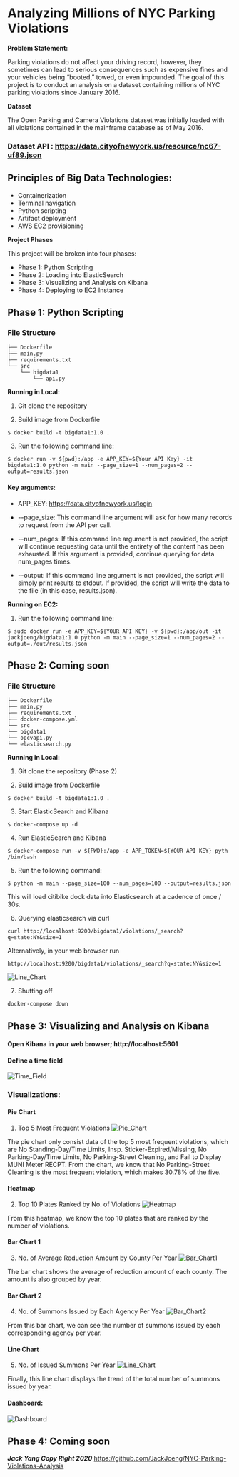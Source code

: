 # Analyzing Millions of NYC Parking Violations

**Problem Statement:**

Parking violations do not affect your driving record, however, they sometimes can lead to serious consequences such as expensive fines and your vehicles being “booted,” towed, or even impounded. The goal of this project is to conduct an analysis on a dataset containing millions of NYC parking violations since January 2016. 


**Dataset**

The Open Parking and Camera Violations dataset was initially loaded with all violations contained in the mainframe database as of May 2016. 

### Dataset API : https://data.cityofnewyork.us/resource/nc67-uf89.json


## Principles of Big Data Technologies: 
- Containerization 
- Terminal navigation
- Python scripting 
- Artifact deployment 
- AWS EC2 provisioning

**Project Phases**

This project will be broken into four phases:

- Phase 1: Python Scripting
- Phase 2: Loading into ElasticSearch
- Phase 3: Visualizing and Analysis on Kibana
- Phase 4: Deploying to EC2 Instance


## Phase 1: Python Scripting	

### File Structure

  ```console
  ├── Dockerfile
  ├── main.py
  ├── requirements.txt
  └── src
      └── bigdata1
          └── api.py
  ```
**Running in Local:**


1. Git clone the repository 

2. Build image from Dockerfile
```
$ docker build -t bigdata1:1.0 .
```
3. Run the following command line:
```
$ docker run -v ${pwd}:/app -e APP_KEY=${Your API Key} -it bigdata1:1.0 python -m main --page_size=1 --num_pages=2 --output=results.json
```

#### Key arguments:
 - APP_KEY: https://data.cityofnewyork.us/login

- --page_size: This command line argument will ask for how many records to request from the API per call.

- --num_pages: If this command line argument is not provided, the script will continue requesting data until the entirety of the content has been exhausted. If this argument is provided, continue querying for data num_pages times.

- --output: If this command line argument is not provided, the script will simply print results to stdout. If provided, the script will write the data to the file (in this case, results.json).


**Running on EC2:**

1. Run the following command line: 

```
$ sudo docker run -e APP_KEY=${YOUR API KEY} -v ${pwd}:/app/out -it jackjoeng/bigdata1:1.0 python -m main --page_size=1 --num_pages=2 --output=./out/results.json 
```

## Phase 2: Coming soon

### File Structure

```console
├── Dockerfile
├── main.py
├── requirements.txt
├── docker-compose.yml
└── src
└── bigdata1
└── opcvapi.py
└── elasticsearch.py
```
**Running in Local:**

1. Git clone the repository (Phase 2)

2. Build image from Dockerfile
```
$ docker build -t bigdata1:1.0 .
```
3. Start ElasticSearch and Kibana
```
$ docker-compose up -d
```
4. Run ElasticSearch and Kibana
```
$ docker-compose run -v ${PWD}:/app -e APP_TOKEN=${YOUR API KEY} pyth /bin/bash
```
5. Run the following command:
```
$ python -m main --page_size=100 --num_pages=100 --output=results.json
```
This will load citibike dock data into Elasticsearch at a cadence of once / 30s.

6. Querying elasticsearch via curl
```
curl http://localhost:9200/bigdata1/violations/_search?q=state:NY&size=1
```

Alternatively, in your web browser run 
```
http://localhost:9200/bigdata1/violations/_search?q=state:NY&size=1
```

![Line_Chart](/Phase_2/image/output.png)

7. Shutting off
```
docker-compose down
```

## Phase 3: Visualizing and Analysis on Kibana

#### Open Kibana in your web browser; http://localhost:5601 

#### Define a time field

![Time_Field](/Phase_3/image/issueDate.png)

### Visualizations:

#### Pie Chart
1. Top 5 Most Frequent Violations
![Pie_Chart](/Phase_3/image/pie.png)

The pie chart only consist data of the top 5 most frequent violations, which are No Standing-Day/Time Limits, Insp. Sticker-Expired/Missing, No Parking-Day/Time Limits, No Parking-Street Cleaning, and Fail to Display MUNI Meter RECPT. From the chart, we know that No Parking-Street Cleaning is the most frequent violation, which makes 30.78% of the five.

#### Heatmap
2. Top 10 Plates Ranked by No. of Violations
![Heatmap](/Phase_3/image/heatmap.png)

From this heatmap, we know the top 10 plates that are ranked by the number of violations. 

#### Bar Chart 1
3. No. of Average Reduction Amount by County Per Year 
![Bar_Chart1](/Phase_3/image/bar1.png)

The bar chart shows the average of reduction amount of each county. The amount is also grouped by year. 

#### Bar Chart 2
4. No. of Summons Issued by Each Agency Per Year
![Bar_Chart2](/Phase_3/image/bar2.png)

From this bar chart, we can see the number of summons issued by each corresponding agency per year. 

#### Line Chart
5. No. of Issued Summons Per Year
![Line_Chart](/Phase_3/image/line.png)

Finally, this line chart displays the trend of the total number of summons issued by year. 

#### Dashboard:
![Dashboard](/Phase_3/image/dashboard.png)

## Phase 4: Coming soon

***Jack Yang Copy Right 2020***
https://github.com/JackJoeng/NYC-Parking-Violations-Analysis
